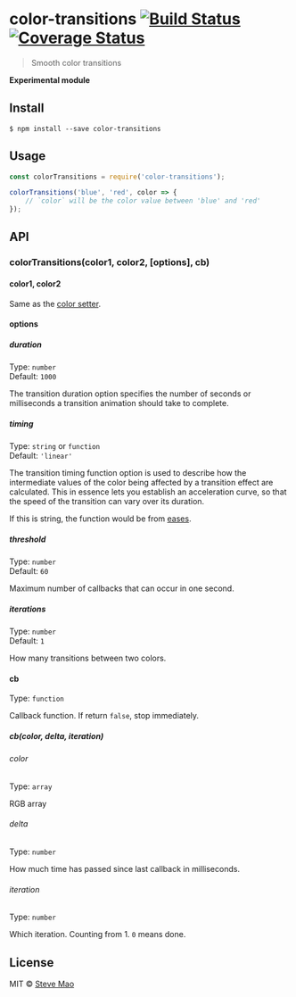 # color-transitions [![Build Status](https://travis-ci.org/stevemao/color-transitions.svg?branch=master)](https://travis-ci.org/stevemao/color-transitions) [![Coverage Status](https://coveralls.io/repos/github/stevemao/color-transitions/badge.svg?branch=master)](https://coveralls.io/github/stevemao/color-transitions?branch=master)

> Smooth color transitions


**Experimental module**

## Install

```
$ npm install --save color-transitions
```


## Usage

```js
const colorTransitions = require('color-transitions');

colorTransitions('blue', 'red', color => {
	// `color` will be the color value between 'blue' and 'red'
});
```


## API

### colorTransitions(color1, color2, [options], cb)

#### color1, color2

Same as the [color setter](https://github.com/Qix-/color#setters).

#### options

##### duration

Type: `number`<br>
Default: `1000`

The transition duration option specifies the number of seconds or milliseconds a transition animation should take to complete.

##### timing

Type: `string` or `function`<br>
Default: `'linear'`

The transition timing function option is used to describe how the intermediate values of the color being affected by a transition effect are calculated. This in essence lets you establish an acceleration curve, so that the speed of the transition can vary over its duration.

If this is string, the function would be from [eases](https://github.com/mattdesl/eases).

##### threshold

Type: `number`<br>
Default: `60`

Maximum number of callbacks that can occur in one second.

##### iterations

Type: `number`<br>
Default: `1`

How many transitions between two colors.

#### cb

Type: `function`

Callback function. If return `false`, stop immediately.

##### cb(color, delta, iteration)

###### color

Type: `array`

RGB array

###### delta

Type: `number`

How much time has passed since last callback in milliseconds.

###### iteration

Type: `number`

Which iteration. Counting from 1. `0` means done.


## License

MIT © [Steve Mao](https://github.com/stevemao)
